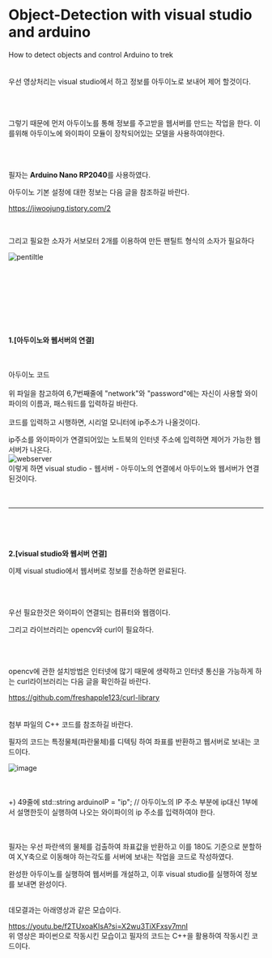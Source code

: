 # Object-Detection with visual studio and arduino
How to detect objects and control Arduino to trek
<br><br><br>
우선 영상처리는 visual studio에서 하고 정보를 아두이노로 보내어 제어 할것이다.

<br><br>

그렇기 때문에 먼저 아두이노를 통해 정보를 주고받을 웹서버를 만드는 작업을 한다.
이를위해 아두이노에 와이파이 모듈이 장착되어있는 모델을 사용하여야한다.

<br><br>

필자는 **Arduino Nano RP2040**를 사용하였다.

아두이노 기본 설정에 대한 정보는 다음 글을 참조하길 바란다.

<https://jiwoojung.tistory.com/2>

<br>

그리고 필요한 소자가 서보모터 2개를 이용하여 만든 팬틸트 형식의 소자가 필요하다


![pentiltle](https://github.com/user-attachments/assets/0ad18c22-8ed1-470b-b0ae-613573767ab6)

<br><br>
---
<br><br>

**1.[아두이노와 웹서버의 연결]**


<br><br>
아두이노 코드
<br><br>
위 파일을 참고하여 6,7번째줄에 "network"와 "password"에는 자신이 사용할 와이파이의 이름과, 패스워드를 입력하길 바란다.
<br><br>
코드를 입력하고 시행하면, 시리얼 모니터에 ip주소가 나올것이다.

ip주소를 와이파이가 연결되어있는 노트북의 인터넷 주소에 입력하면 제어가 가능한 웹서버가 나온다.
<br>
![webserver](https://github.com/user-attachments/assets/c2b04591-89f8-41b1-8301-680392d4e004)
<br>
이렇게 하면 visual studio - 웹서버 - 아두이노의 연결에서
아두이노와 웹서버가 연결된것이다.
<br><br><br>

---
<br><br><br>

**2.[visual studio와 웹서버 연결]**

이제 visual studio에서 웹서버로 정보를 전송하면 완료된다.

<br><br>

우선 필요한것은 와이파이 연결되는 컴퓨터와 웹캠이다.

그리고 라이브러리는 opencv와 curl이 필요하다. 

<br><br>

opencv에 관한 설치방법은 인터넷에 많기 때문에 생략하고
인터넷 통신을 가능하게 하는 curl라이브러리는 다음 글을 확인하길 바란다.

<https://github.com/freshapple123/curl-library﻿>
<br><br><br>
첨부 파일의 C++ 코드를 참조하길 바란다. 

필자의 코드는 특정물체(파란물체)를 디텍팅 하여 좌표를 반환하고 웹서버로 보내는 코드이다.

![image](https://github.com/user-attachments/assets/529fe5bf-744c-4788-9bb7-0d7e98886281)
<br><br><br>

+) 49줄에  std::string arduinoIP = "ip"; // 아두이노의 IP 주소
부분에 ip대신 1부에서 설명한듯이 실행하여 나오는 와이파이의 ip 주소를 입력하여야 한다.

<br><br>
필자는 우선 파란색의 물체를 검출하여 좌표값을 반환하고
이를 180도 기준으로 분할하여 X,Y축으로 이동해야 하는각도를 서버에 보내는 작업을 코드로 작성하였다.
<br>

완성한 아두이노를 실행하여 웹서버를 개설하고, 이후 visual studio를 실행하여 정보를 보내면 완성이다.

<br>
데모결과는 아래영상과 같은 모습이다.

<https://youtu.be/f2TUxoaKIsA?si=X2wu3TiXFxsy7mnI>
<br>
위 영상은 파이썬으로 작동시킨 모습이고 필자의 코드는 C++을 활용하여 작동시킨 코드이다.
